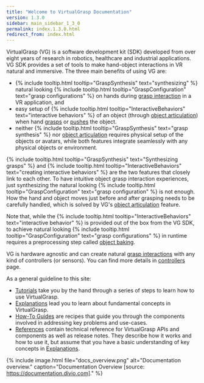 ```yaml
---
title: "Welcome to VirtualGrasp Documentation"
version: 1.3.0
sidebar: main_sidebar_1_3_0
permalink: index.1.3.0.html
redirect_from: index.html
---
```


VirtualGrasp (VG) is a software development kit (SDK) developed from over eight years of research in robotics, healthcare and industrial applications.
VG SDK provides a set of tools to make hand-object interactions in VR natural and immersive. The three main benefits of using VG are:
* {% include tooltip.html tooltip="GraspSynthesis" text="synthesizing" %} natural looking {% include tooltip.html tooltip="GraspConfiguration" text="grasp configurations" %} on hands during [grasp interaction](grasp_interaction.1.3.0.html) in a VR application, and
* easy setup of {% include tooltip.html tooltip="InteractiveBehaviors" text="interactive behaviors" %} of an object (through [object articulation](object_articulation.1.3.0.html)) when hand [grasps](grasp_interaction.1.3.0.html) or [pushes](push_interaction.1.3.0.html) the object. 
* neither {% include tooltip.html tooltip="GraspSynthesis" text="grasp synthesis" %} nor [object articulation](object_articulation.1.3.0.html) requires physical setup of the objects or avatars, while both features integrate seamlessly with any physical objects or environment.

{% include tooltip.html tooltip="GraspSynthesis" text="Synthesizing grasps" %} and {% include tooltip.html tooltip="InteractiveBehaviors" text="creating interactive behaviors" %} are the two features that closely link to each other. 
To have intuitive object grasp interaction experiences, just synthesizing the natural looking 
{% include tooltip.html tooltip="GraspConfiguration" text="grasp configuration" %} is not enough. How the hand and object moves just before and after grasping needs to be carefully handled, which is solved by VG's [object articulation](object_articulation.1.3.0.html) feature.

Note that, while the {% include tooltip.html tooltip="InteractiveBehaviors" text="interactive behavior" %} is provided out of the box from the VG SDK, 
to achieve natural looking {% include tooltip.html tooltip="GraspConfiguration" text="grasp configurations" %} in runtime
requires a preprocessing step called [object baking](object_baking.1.3.0.html).

VG is hardware agnostic and can create natural [grasp interactions](grasp_interaction.1.3.0.html) with any kind of controllers (or sensors). 
You can find more details in [controllers](controllers.1.3.0.html) page.

As a general guideline to this site:

* [Tutorials](unity_get_started_installation.1.3.0.html) take you by the hand through a series of steps to learn how to use VirtualGrasp.
* [Explanations](controllers.1.3.0.html) lead you to learn about fundamental concepts in VirtualGrasp.
* [How-To Guides](unity_component_myvirtualgrasp.1.3.0.html) are recipes that guide you through the components involved in addressing key problems and use-cases.
* [References](virtualgrasp_unityapi.1.3.0.html) contain technical reference for VirtualGrasp APIs and components as well as release notes. They describe how it works and how to use it,
 but assume that you have a basic understanding of key concepts in [Explanations](controllers.1.3.0.html).

{% include image.html file="docs_overview.png" alt="Documentation overview." caption="Documentation Overview [source: https://documentation.divio.com]." %}